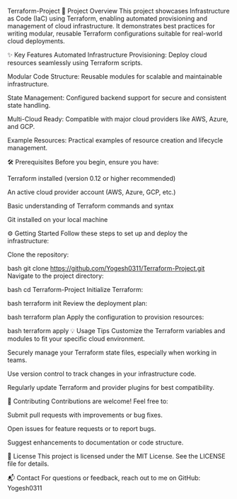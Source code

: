 Terraform-Project
🚀 Project Overview
This project showcases Infrastructure as Code (IaC) using Terraform, enabling automated provisioning and management of cloud infrastructure. It demonstrates best practices for writing modular, reusable Terraform configurations suitable for real-world cloud deployments.

✨ Key Features
Automated Infrastructure Provisioning: Deploy cloud resources seamlessly using Terraform scripts.

Modular Code Structure: Reusable modules for scalable and maintainable infrastructure.

State Management: Configured backend support for secure and consistent state handling.

Multi-Cloud Ready: Compatible with major cloud providers like AWS, Azure, and GCP.

Example Resources: Practical examples of resource creation and lifecycle management.

🛠️ Prerequisites
Before you begin, ensure you have:

Terraform installed (version 0.12 or higher recommended)

An active cloud provider account (AWS, Azure, GCP, etc.)

Basic understanding of Terraform commands and syntax

Git installed on your local machine

⚙️ Getting Started
Follow these steps to set up and deploy the infrastructure:

Clone the repository:

bash
git clone https://github.com/Yogesh0311/Terraform-Project.git
Navigate to the project directory:

bash
cd Terraform-Project
Initialize Terraform:

bash
terraform init
Review the deployment plan:

bash
terraform plan
Apply the configuration to provision resources:

bash
terraform apply
💡 Usage Tips
Customize the Terraform variables and modules to fit your specific cloud environment.

Securely manage your Terraform state files, especially when working in teams.

Use version control to track changes in your infrastructure code.

Regularly update Terraform and provider plugins for best compatibility.

🤝 Contributing
Contributions are welcome! Feel free to:

Submit pull requests with improvements or bug fixes.

Open issues for feature requests or to report bugs.

Suggest enhancements to documentation or code structure.

📄 License
This project is licensed under the MIT License. See the LICENSE file for details.

📬 Contact
For questions or feedback, reach out to me on GitHub: Yogesh0311


